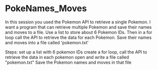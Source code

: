 # PokeNames_Moves
In this session you used the Pokemon API to retrieve a single Pokemon. I want a program that can
retrieve multiple Pokemon and save their names and moves to a file.
Use a list to store about 6 Pokemon IDs. Then in a for loop call the API to retrieve the data for each
Pokemon. Save their names and moves into a file called 'pokemon.txt'

Steps: set up a list with 6 pokemon IDs
create a for loop, call the API to retrieve the data in each pokemon
open and write a file called "pokemon.txt"
Save the Pokemon names and moves in that file
